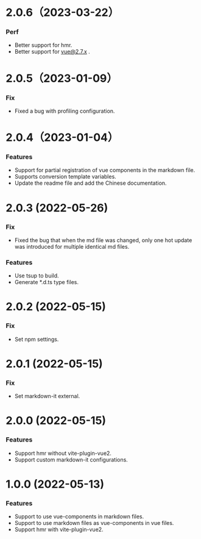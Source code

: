 # 2.0.6（2023-03-22）

### Perf

* Better support for hmr.
* Better support for vue@2.7.x .

# 2.0.5（2023-01-09）

### Fix

* Fixed a bug with profiling configuration.

# 2.0.4（2023-01-04）

### Features

* Support for partial registration of vue components in the markdown file.
* Supports conversion template variables.
* Update the readme file and add the Chinese documentation.

# 2.0.3 (2022-05-26)

### Fix

* Fixed the bug that when the md file was changed, only one hot update was introduced for multiple identical md files.

### Features

* Use tsup to build.
* Generate *.d.ts type files.


# 2.0.2 (2022-05-15)

### Fix

* Set npm settings.


# 2.0.1 (2022-05-15)

### Fix

* Set markdown-it external.


# 2.0.0 (2022-05-15)

### Features

* Support hmr without vite-plugin-vue2.
* Support custom markdown-it configurations.


# 1.0.0 (2022-05-13)

### Features

* Support to use vue-components in markdown files.
* Support to use markdown files as vue-components in vue files.
* Support hmr with vite-plugin-vue2.